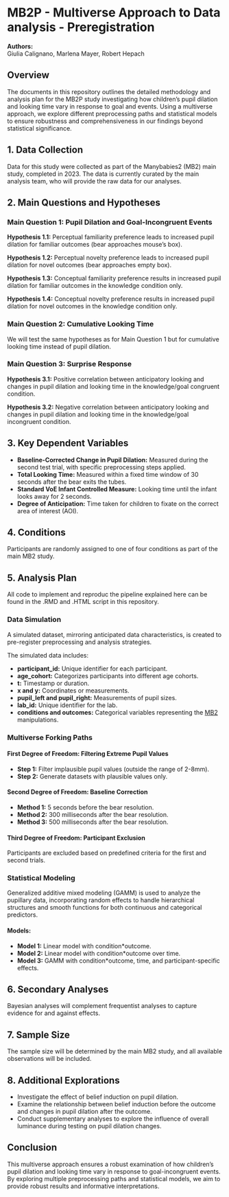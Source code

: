 # MB2P - Multiverse Approach to Data analysis - Preregistration

**Authors:**  
Giulia Calignano, Marlena Mayer, Robert Hepach

## Overview

The documents in this repository outlines the detailed methodology and analysis plan for the MB2P study investigating how children’s pupil dilation and looking time vary in response to goal and events. 
Using a multiverse approach, we explore different preprocessing paths and statistical models to ensure robustness and comprehensiveness in our findings beyond statistical significance.

## 1. Data Collection

Data for this study were collected as part of the Manybabies2 (MB2) main study, completed in 2023. 
The data is currently curated by the main analysis team, who will provide the raw data for our analyses.

## 2. Main Questions and Hypotheses

### Main Question 1: Pupil Dilation and Goal-Incongruent Events

**Hypothesis 1.1:** Perceptual familiarity preference leads to increased pupil dilation for familiar outcomes (bear approaches mouse’s box).

**Hypothesis 1.2:** Perceptual novelty preference leads to increased pupil dilation for novel outcomes (bear approaches empty box).

**Hypothesis 1.3:** Conceptual familiarity preference results in increased pupil dilation for familiar outcomes in the knowledge condition only.

**Hypothesis 1.4:** Conceptual novelty preference results in increased pupil dilation for novel outcomes in the knowledge condition only.

### Main Question 2: Cumulative Looking Time

We will test the same hypotheses as for Main Question 1 but for cumulative looking time instead of pupil dilation.

### Main Question 3: Surprise Response

**Hypothesis 3.1:** Positive correlation between anticipatory looking and changes in pupil dilation and looking time in the knowledge/goal congruent condition.

**Hypothesis 3.2:** Negative correlation between anticipatory looking and changes in pupil dilation and looking time in the knowledge/goal incongruent condition.

## 3. Key Dependent Variables

- **Baseline-Corrected Change in Pupil Dilation:** Measured during the second test trial, with specific preprocessing steps applied.
- **Total Looking Time:** Measured within a fixed time window of 30 seconds after the bear exits the tubes.
- **Standard VoE Infant Controlled Measure:** Looking time until the infant looks away for 2 seconds.
- **Degree of Anticipation:** Time taken for children to fixate on the correct area of interest (AOI).

## 4. Conditions

Participants are randomly assigned to one of four conditions as part of the main MB2 study.

## 5. Analysis Plan

All code to implement and reproduc the pipeline explained here can be found in the .RMD and .HTML script in this repository.

### Data Simulation

A simulated dataset, mirroring anticipated data characteristics, is created to pre-register preprocessing and analysis strategies. 

The simulated data includes:
- **participant_id:** Unique identifier for each participant.
- **age_cohort:** Categorizes participants into different age cohorts.
- **t:** Timestamp or duration.
- **x and y:** Coordinates or measurements.
- **pupil_left and pupil_right:** Measurements of pupil sizes.
- **lab_id:** Unique identifier for the lab.
- **conditions and outcomes:** Categorical variables representing the [MB2](https://manybabies.org/MB2/) manipulations.

### Multiverse Forking Paths

#### First Degree of Freedom: Filtering Extreme Pupil Values

- **Step 1:** Filter implausible pupil values (outside the range of 2-8mm).
- **Step 2:** Generate datasets with plausible values only.

#### Second Degree of Freedom: Baseline Correction

- **Method 1:** 5 seconds before the bear resolution.
- **Method 2:** 300 milliseconds after the bear resolution.
- **Method 3:** 500 milliseconds after the bear resolution.

#### Third Degree of Freedom: Participant Exclusion

Participants are excluded based on predefined criteria for the first and second trials.

### Statistical Modeling

Generalized additive mixed modeling (GAMM) is used to analyze the pupillary data, incorporating random effects to handle hierarchical structures and smooth functions for both continuous and categorical predictors.

#### Models:

- **Model 1:** Linear model with condition*outcome.
- **Model 2:** Linear model with condition*outcome over time.
- **Model 3:** GAMM with condition*outcome, time, and participant-specific effects.

## 6. Secondary Analyses

Bayesian analyses will complement frequentist analyses to capture evidence for and against effects.

## 7. Sample Size

The sample size will be determined by the main MB2 study, and all available observations will be included.

## 8. Additional Explorations

- Investigate the effect of belief induction on pupil dilation.
- Examine the relationship between belief induction before the outcome and changes in pupil dilation after the outcome.
- Conduct supplementary analyses to explore the influence of overall luminance during testing on pupil dilation changes.

## Conclusion

This multiverse approach ensures a robust examination of how children’s pupil dilation and looking time vary in response to goal-incongruent events. 
By exploring multiple preprocessing paths and statistical models, we aim to provide robust results and informative interpretations.
